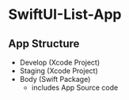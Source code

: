 # SwiftUI-List-App
## App Structure
- Develop (Xcode Project)
- Staging (Xcode Project)
- Body (Swift Package)
  - includes App Source code
